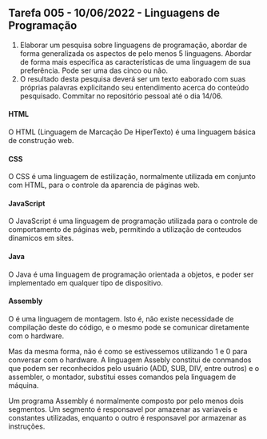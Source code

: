 ## Tarefa 005 - 10/06/2022 - Linguagens de Programação

1. Elaborar um pesquisa sobre linguagens de programação, abordar de forma generalizada os aspectos de pelo menos 5 linguagens. Abordar de forma mais específica as características de uma linguagem de sua preferência. Pode ser uma das cinco ou não.
2. O resultado desta pesquisa deverá ser um texto eaborado com suas próprias palavras explicitando seu entendimento acerca do conteúdo pesquisado.
Commitar no repositório pessoal até o dia 14/06.

#### HTML

O HTML (Linguagem de Marcação De HiperTexto) é uma linguagem básica de construção web. 

#### CSS

O CSS é uma linguagem de estilização, normalmente utilizada em conjunto com HTML, para o controle da aparencia de páginas web.

#### JavaScript

O JavaScript  é uma linguagem de programação utilizada para o controle de comportamento de páginas web, permitindo a utilização de conteudos dinamicos em sites.

#### Java

O Java é uma linguagem de programação orientada a objetos, e poder ser implementado em qualquer tipo de dispositivo.

#### Assembly 

O é uma linguagem de montagem. Isto é, não existe necessidade de compilação deste do código, e o mesmo pode se comunicar diretamente com o hardware.

Mas da mesma forma, não é como se estivessemos utilizando 1 e 0 para conversar com o hardware. A linguagem Assebly constitui de  conmandos que podem ser reconhecidos pelo usuário (ADD, SUB, DIV, entre outros) e o assembler, o montador, substitui esses comandos pela linguagem de máquina.

Um programa Assembly é normalmente composto por pelo menos dois segmentos. Um segmento é responsavel por amazenar as variaveis e constantes utilizadas, enquanto o outro é responsavel por armazenar as instruções.
